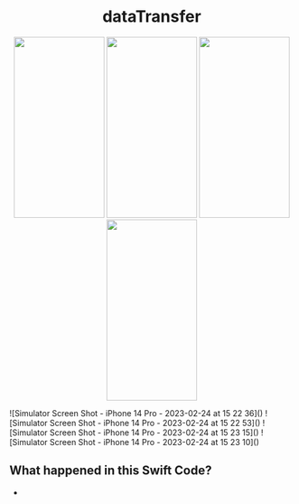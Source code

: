 <h1 align="center">dataTransfer</h1>



<p align="center">
<img src="https://user-images.githubusercontent.com/94459959/221194100-37d9ccfe-1f54-49ff-9f82-77589d48a811.png" width="160" height="320">
<img src="https://user-images.githubusercontent.com/94459959/221194118-96cc86e1-1b84-4b3b-b806-6e1d2e30fc8f.png" width="160" height="320">
<img src="https://user-images.githubusercontent.com/94459959/221194129-2e1005ee-9802-475e-b115-d6918358b0de.png" width="160" height="320">
<img src="https://user-images.githubusercontent.com/94459959/221174538-7ffb972a-e951-4f19-899c-cf37717d30ef.png" width="160" height="320">
</p>
![Simulator Screen Shot - iPhone 14 Pro - 2023-02-24 at 15 22 36]()
![Simulator Screen Shot - iPhone 14 Pro - 2023-02-24 at 15 22 53]()
![Simulator Screen Shot - iPhone 14 Pro - 2023-02-24 at 15 23 15]()
![Simulator Screen Shot - iPhone 14 Pro - 2023-02-24 at 15 23 10]()





## What happened in this Swift Code?

- 
